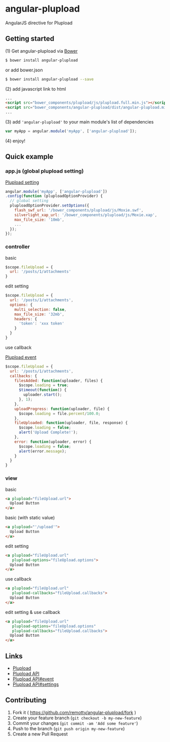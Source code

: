 # angular-plupload

AngularJS directive for Plupload

## Getting started

(1) Get angular-plupload via [Bower](http://bower.io/)

```sh
$ bower install angular-plupload
```
or add bower.json
```sh
$ bower install angular-plupload --save
```

(2) add javascript link to html

```html
...
<script src="bower_components/plupload/js/plupload.full.min.js"></script>
<script src="bower_components/angular-plupload/dist/angular-plupload.min.js"></script>
...
```

(3) add `'angular-plupload'` to your main module's list of dependencies

```javascript
var myApp = angular.module('myApp', ['angular-plupload']);
```

(4) enjoy!

## Quick example

### app.js (global plupload setting)

[Plupload setting](http://www.plupload.com/docs/Uploader#Uploader-settings-method)


```javascript
angular.module('myApp', ['angular-plupload'])
.config(function (pluploadOptionProvider) {
  // global setting
  pluploadOptionProvider.setOptions({
    flash_swf_url: '/bower_components/plupload/js/Moxie.swf',
    silverlight_xap_url: '/bower_components/plupload/js/Moxie.xap',
    max_file_size: '10mb',
    ...
  });
});
```


### controller

basic

```javascript
$scope.fileUpload = {
  url: '/posts/1/attachments'
}
```

edit setting

```javascript
$scope.fileUpload = {
  url: '/posts/1/attachments',
  options: {
    multi_selection: false,
    max_file_size: '32mb',
    headers: {
      'token': 'xxx token'
    }
  }
}
```

use callback

[Plupload event](http://www.plupload.com/docs/Uploader#events)

```javascript
$scope.fileUpload = {
  url: '/posts/1/attachments',
  callbacks: {
    filesAdded: function(uploader, files) {
      $scope.loading = true;
      $timeout(function() { 
        uploader.start(); 
      }, 1);
    },
    uploadProgress: function(uploader, file) {
      $scope.loading = file.percent/100.0;
    },
    fileUploaded: function(uploader, file, response) {
      $scope.loading = false;
      alert('Upload Complete!');
    },
    error: function(uploader, error) {
      $scope.loading = false;
      alert(error.message);
    }
  }
}
```

### view

basic

```html
<a plupload="fileUpload.url">
  Upload Button
</a>
```

basic (with static value)

```html
<a plupload="'/upload'">
  Upload Button
</a>
```

edit setting

```html
<a plupload="fileUpload.url"
   plupload-options="fileUpload.options">
  Upload Button
</a>
```

use callback

```html
<a plupload="fileUpload.url"
   plupload-callbacks="fileUpload.callbacks">
  Upload Button
</a>
```

edit setting & use callback

```html
<a plupload="fileUpload.url"
   plupload-options="fileUpload.options"
   plupload-callbacks="fileUpload.callbacks">
  Upload Button
</a>
```

## Links

* [Plupload](http://www.plupload.com/)
* [Plupload API](http://www.plupload.com/docs/API)
* [Plupload API#event](http://www.plupload.com/docs/Uploader#events)
* [Plupload API#settings](http://www.plupload.com/docs/Uploader#Uploader-settings-method)

## Contributing

1. Fork it ( https://github.com/remotty/angular-plupload/fork )
2. Create your feature branch (`git checkout -b my-new-feature`)
3. Commit your changes (`git commit -am 'Add some feature'`)
4. Push to the branch (`git push origin my-new-feature`)
5. Create a new Pull Request
